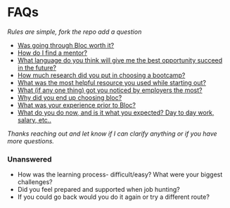 # FAQs
_Rules are simple, fork the repo add a question_

- [Was going through Bloc worth it?](https://github.com/brianllamar/ama/blob/master/was-bloc-worth-it.md)
- [How do I find a mentor?](https://github.com/brianllamar/ama/blob/master/how-to-find-a-mentor.md)
- [What language do you think will give me the best opportunity succeed in the future?](https://github.com/brianllamar/ama/blob/master/best-language-to-succeed-in-the-future.md)
- [How much research did you put in choosing a bootcamp?](https://github.com/bdougie/ama/blob/master/why-bloc.md)
- [What was the most helpful resource you used while starting out?](https://github.com/brianllamar/ama/tree/master)
- [What (if any one thing) got you noticed by employers the most?](https://github.com/brianllamar/ama/blob/master/what-is-the-one-thing-that-got-you-noticed.md)
- [Why did you end up choosing bloc?](https://github.com/bdougie/ama/blob/master/why-bloc.md)
- [What was your experience prior to Bloc?](https://github.com/bdougie/ama/blob/master/what-was-your-experience-prior)
- [What do you do now, and is it what you expected? Day to day work, salary, etc..](https://github.com/bdougie/ama/blob/master/what-do-you-do-now)

_Thanks reaching out and let know if I can clarify anything or if you have more questions._

### Unanswered

- How was the learning process- difficult/easy? What were your biggest challenges?
- Did you feel prepared and supported when job hunting?
- If you could go back would you do it again or try a different route?
